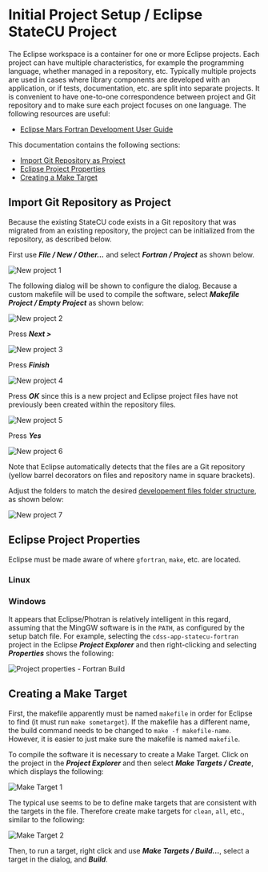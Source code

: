 # Initial Project Setup / Eclipse StateCU Project

The Eclipse workspace is a container for one or more Eclipse projects.
Each project can have multiple characteristics, for example the programming language, whether managed in a repository, etc.
Typically multiple projects are used in cases where library components are developed with an application,
or if tests, documentation, etc. are split into separate projects.
It is convenient to have one-to-one correspondence between project and Git repository and to make sure each project focuses on one language.
The following resources are useful:

* [Eclipse Mars Fortran Development User Guide](http://help.eclipse.org/mars/index.jsp?topic=%2Forg.eclipse.photran.doc.user%2Fhtml%2Fbasic%2FStartingNewProject.html)

This documentation contains the following sections:

* [Import Git Repository as Project](#import-git-repository-as-project)
* [Eclipse Project Properties](#eclipse-project-properties)
* [Creating a Make Target](#creating-a-make-target)

## Import Git Repository as Project

Because the existing StateCU code exists in a Git repository that was migrated from an existing repository,
the project can be initialized from the repository, as described below.

First use ***File / New / Other...*** and select ***Fortran / Project*** as shown below.

![New project 1](eclipse-statecu-project-images/eclipse-new-fortran-project-1.png)

The following dialog will be shown to configure the dialog.
Because a custom makefile will be used to compile the software, select ***Makefile Project / Empty Project*** as shown below:

![New project 2](eclipse-statecu-project-images/eclipse-new-fortran-project-2.png)

Press ***Next >***

![New project 3](eclipse-statecu-project-images/eclipse-new-fortran-project-3.png)

Press ***Finish***

![New project 4](eclipse-statecu-project-images/eclipse-new-fortran-project-4.png)

Press ***OK*** since this is a new project and Eclipse project files have not previously been created within the repository files.

![New project 5](eclipse-statecu-project-images/eclipse-new-fortran-project-5.png)

Press ***Yes***

![New project 6](eclipse-statecu-project-images/eclipse-new-fortran-project-6.png)

Note that Eclipse automatically detects that the files are a Git repository (yellow barrel decorators on files and repository name in square brackets).

Adjust the folders to match the desired [developement files folder structure](overview#development-folder-structure), as shown below:

![New project 7](eclipse-statecu-project-images/eclipse-new-fortran-project-7.png)

## Eclipse Project Properties

Eclipse must be made aware of where `gfortran`, `make`, etc. are located.

### Linux 

### Windows

It appears that Eclipse/Photran is relatively intelligent in this regard, assuming that the MingGW software is in the `PATH`,
as configured by the setup batch file.
For example, selecting the `cdss-app-statecu-fortran` project in the Eclipse ***Project Explorer*** and then right-clicking
and selecting ***Properties*** shows the following:

![Project properties - Fortran Build](eclipse-statecu-project-images/eclipse-project-properties-fortran-build-tool-chain.png)

## Creating a Make Target

First, the makefile apparently must be named `makefile` in order for Eclipse to find (it must run `make sometarget`).
If the makefile has a different name, the build command needs to be changed to `make -f makefile-name`.
However, it is easier to just make sure the makefile is named `makefile`.

To compile the software it is necessary to create a Make Target.  Click on the project in the ***Project Explorer***
and then select ***Make Targets / Create***, which displays the following:

![Make Target 1](eclipse-statecu-project-images/eclipse-create-make-target-1.png)

The typical use seems to be to define make targets that are consistent with the targets in the file.
Therefore create make targets for `clean`, `all`, etc., similar to the following:

![Make Target 2](eclipse-statecu-project-images/eclipse-create-make-target-2.png)

Then, to run a target, right click and use ***Make Targets / Build...***, select a target in the dialog, and ***Build***.
